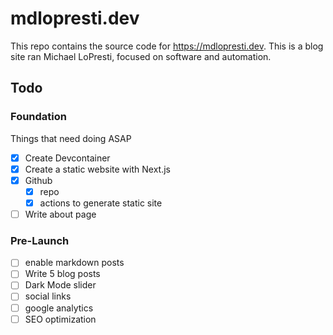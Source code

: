 # mdlopresti.dev

This repo contains the source code for https://mdlopresti.dev.  This is a blog site ran Michael LoPresti, focused on software and automation.

## Todo

### Foundation

Things that need doing ASAP

- [x] Create Devcontainer
- [x] Create a static website with Next.js
- [x] Github
  - [x] repo
  - [x] actions to generate static site
- [ ] Write about page

### Pre-Launch

- [ ] enable markdown posts
- [ ] Write 5 blog posts
- [ ] Dark Mode slider
- [ ] social links
- [ ] google analytics
- [ ] SEO optimization
